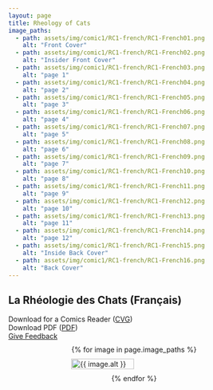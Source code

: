 ```yaml
---
layout: page
title: Rheology of Cats
image_paths:
  - path: assets/img/comic1/RC1-french/RC1-French01.png 
    alt: "Front Cover"
  - path: assets/img/comic1/RC1-french/RC1-French02.png 
    alt: "Insider Front Cover"
  - path: assets/img/comic1/RC1-french/RC1-French03.png 
    alt: "page 1"
  - path: assets/img/comic1/RC1-french/RC1-French04.png 
    alt: "page 2"
  - path: assets/img/comic1/RC1-french/RC1-French05.png 
    alt: "page 3"
  - path: assets/img/comic1/RC1-french/RC1-French06.png 
    alt: "page 4"
  - path: assets/img/comic1/RC1-french/RC1-French07.png 
    alt: "page 5"
  - path: assets/img/comic1/RC1-french/RC1-French08.png 
    alt: "page 6"
  - path: assets/img/comic1/RC1-french/RC1-French09.png 
    alt: "page 7"
  - path: assets/img/comic1/RC1-french/RC1-French10.png 
    alt: "page 8"
  - path: assets/img/comic1/RC1-french/RC1-French11.png 
    alt: "page 9"
  - path: assets/img/comic1/RC1-french/RC1-French12.png 
    alt: "page 10"
  - path: assets/img/comic1/RC1-french/RC1-French13.png 
    alt: "page 11"
  - path: assets/img/comic1/RC1-french/RC1-French14.png 
    alt: "page 12"
  - path: assets/img/comic1/RC1-french/RC1-French15.png 
    alt: "Inside Back Cover"
  - path: assets/img/comic1/RC1-french/RC1-French16.png 
    alt: "Back Cover"
---
```


<div class="col-lg-12 text-center">
	<h2 class="section-heading text-uppercase">La Rhéologie des Chats (Français)</h2>
        <div class="text-muted">
           Download for a Comics Reader (<a href="{{ site.url }}/downloads/comic1-french/RC1-French.cbz">CVG</a>)
        </div>
        <div class="text-muted">
           Download PDF (<a href="{{ site.url }}/downloads/comic1-french/RC1-French.pdf">PDF</a>)
        </div>
        <div class="text-muted">
           <a href="https://forms.gle/YxFdry5rYfWbbZVBA">Give Feedback</a>
        </div>

</div>

<div style="display: flex; flex-direction: column; align-items: center; margin-top: 10px; margin-bottom: 30px;">
  {% for image in page.image_paths %}
    <img src="{{ image.path }}" alt="{{ image.alt }}" style="width:50%; max-width: 600px; height: auto; margin: 10px;">
  {% endfor %}
</div>












